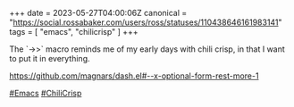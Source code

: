 +++
date = 2023-05-27T04:00:06Z
canonical = "https://social.rossabaker.com/users/ross/statuses/110438646161983141"
tags = [ "emacs", "chilicrisp" ]
+++

<p>The `-&gt;&gt;` macro reminds me of my early days with chili crisp, in that I want to put it in everything.</p><p><a href="https://github.com/magnars/dash.el#--x-optional-form-rest-more-1" target="_blank" rel="nofollow noopener noreferrer"><span class="invisible">https://</span><span class="ellipsis">github.com/magnars/dash.el#--x</span><span class="invisible">-optional-form-rest-more-1</span></a></p><p><a href="https://social.rossabaker.com/tags/Emacs" class="mention hashtag" rel="tag">#<span>Emacs</span></a> <a href="https://social.rossabaker.com/tags/ChiliCrisp" class="mention hashtag" rel="tag">#<span>ChiliCrisp</span></a></p>
